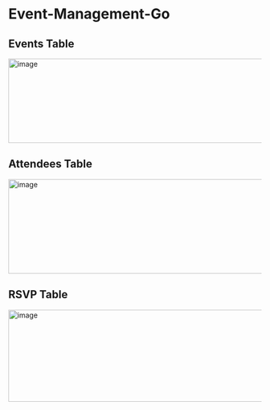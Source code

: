 # Event-Management-Go

## Events Table
<img width="824" height="168" alt="image" src="https://github.com/user-attachments/assets/f93527bf-2869-4408-98b6-76843fe6288d" />

## Attendees Table
<img width="862" height="188" alt="image" src="https://github.com/user-attachments/assets/5075be51-dabe-4c21-be64-004ff5c14ce2" />

## RSVP Table 
<img width="710" height="183" alt="image" src="https://github.com/user-attachments/assets/dd5619a2-5563-49b2-b3d1-c58f8e2b4422" />
